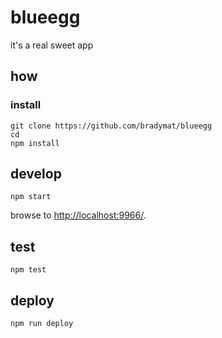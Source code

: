 
# blueegg

it's a real sweet app

## how

### install

```
git clone https://github.com/bradymat/blueegg
cd 
npm install
```

## develop

```
npm start
```

browse to <http://localhost:9966/>.

## test

```
npm test
```

## deploy

```
npm run deploy
```
